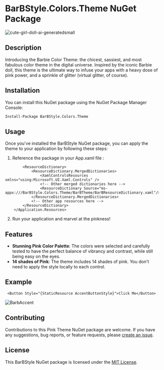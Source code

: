 

# BarBStyle.Colors.Theme NuGet Package

![cute-girl-doll-ai-generatedsmall](images\BarBStyle.png)


## Description

Introducing the Barbie Color Theme: the chicest, sassiest, and most fabulous color theme in the digital universe. Inspired by the iconic Barbie doll, this theme is the ultimate way to infuse your apps with a heavy dose of pink power, and a sprinkle of glitter (virtual glitter, of course).

## Installation

You can install this NuGet package using the NuGet Package Manager Console:

```bash
Install-Package BarBStyle.Colors.Theme
```

## Usage

Once you've installed the BarBStyle NuGet package, you can apply the theme to your application by following these steps:

1. Reference the package in your App.xaml file :

```<Application.Resources>
        <ResourceDictionary>
            <ResourceDictionary.MergedDictionaries>
                <XamlControlsResources xmlns="using:Microsoft.UI.Xaml.Controls" />
                <!-- Other merged dictionaries here -->
                <ResourceDictionary Source="ms-appx:///BarBStyle.Colors.Theme/BarBTheme/BarBResourceDictionary.xaml"/>
            </ResourceDictionary.MergedDictionaries>
            <!-- Other app resources here -->
        </ResourceDictionary>
    </Application.Resources>
```

  2. Run your application and marvel at the pinkness!

## Features

- **Stunning Pink Color Palette**: The colors were selected and carefully tested to have the perfect balance of vibrancy and contrast, while still being easy on the eyes.
- **14 shades of Pink**: The theme includes 14 shades of pink. You don't need to apply the style locally to each control.


## Example

``` <Button Style="{StaticResource AccentButtonStyle}">Click Me</Button>```

![BarbAccent](https://github.com/teresathompson/Avalon.BarBStyle.Colors/assets/13683620/b0674212-5f64-435a-b14c-680acd892c8d)


## Contributing

Contributions to this Pink Theme NuGet package are welcome. If you have any suggestions, bug reports, or feature requests, please [create an issue](https://github.com/teresathompson/Avalon.BarBStyle.Colors/issues).

## License

This BarBStyle NuGet package is licensed under the [MIT License](LICENSE).



